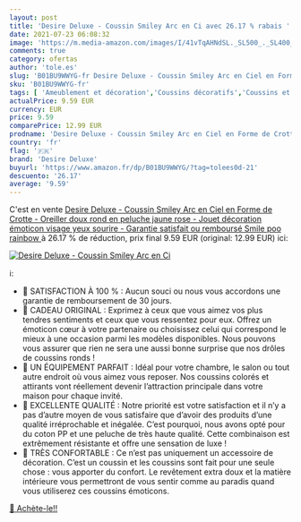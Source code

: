 ```yaml
---
layout: post
title: 'Desire Deluxe - Coussin Smiley Arc en Ci avec 26.17 % rabais '
date: 2021-07-23 06:08:32
image: 'https://m.media-amazon.com/images/I/41vTqAHNdSL._SL500_._SL400_.jpg'
comments: true
category: ofertas
author: 'tole.es'
slug: 'B01BU9WWYG-fr Desire Deluxe - Coussin Smiley Arc en Ciel en Forme de...'
sku: 'B01BU9WWYG-fr'
tags: [ 'Ameublement et décoration','Coussins décoratifs','Coussins et accessoires','Cuisine et Maison','Décoration de la maison','Jeux et Jouets','Jeux et jouets','Linge de lit et oreillers','Literie et linge de maison','Oreillers','Oreillers classiques','Oreillers en peluche','Peluches','desire deluxe', ]
actualPrice: 9.59 EUR
currency: EUR
price: 9.59
comparePrice: 12.99 EUR
prodname: 'Desire Deluxe - Coussin Smiley Arc en Ciel en Forme de Crotte - Oreiller doux rond en peluche jaune rose - Jouet décoration émoticon visage yeux sourire - Garantie satisfait ou remboursé  Smile poo rainbow '
country: 'fr'
flag: '🇫🇷'
brand: 'Desire Deluxe'
buyurl: 'https://www.amazon.fr/dp/B01BU9WWYG/?tag=tolees0d-21'
descuento: '26.17'
average: '9.59'
---
```


C'est en vente [Desire Deluxe - Coussin Smiley Arc en Ciel en Forme de Crotte - Oreiller doux rond en peluche jaune rose - Jouet décoration émoticon visage yeux sourire - Garantie satisfait ou remboursé  Smile poo rainbow ](https://www.amazon.fr/dp/B01BU9WWYG/?tag=tolees0d-21)  à  26.17 % de réduction, prix final  9.59 EUR (original: 12.99 EUR) ici:

[![Desire Deluxe - Coussin Smiley Arc en Ci](https://m.media-amazon.com/images/I/41vTqAHNdSL._SL500_._SL400_.jpg)](https://www.amazon.fr/dp/B01BU9WWYG/?tag=tolees0d-21)

ℹ️:

-  SATISFACTION À 100 % : Aucun souci ou nous vous accordons une garantie de remboursement de 30 jours.
-  CADEAU ORIGINAL : Exprimez à ceux que vous aimez vos plus tendres sentiments et ceux que vous ressentez pour eux. Offrez un émoticon cœur à votre partenaire ou choisissez celui qui correspond le mieux à une occasion parmi les modèles disponibles. Nous pouvons vous assurer que rien ne sera une aussi bonne surprise que nos drôles de coussins ronds !
-  UN ÉQUIPEMENT PARFAIT : Idéal pour votre chambre, le salon ou tout autre endroit où vous aimez vous reposer. Nos coussins colorés et attirants vont réellement devenir l’attraction principale dans votre maison pour chaque invité.
-  EXCELLENTE QUALITÉ : Notre priorité est votre satisfaction et il n’y a pas d’autre moyen de vous satisfaire que d’avoir des produits d’une qualité irréprochable et inégalée. C’est pourquoi, nous avons opté pour du coton PP et une peluche de très haute qualité. Cette combinaison est extrêmement résistante et offre une sensation de luxe !
-  TRÈS CONFORTABLE : Ce n’est pas uniquement un accessoire de décoration. C’est un coussin et les coussins sont fait pour une seule chose : vous apporter du confort. Le revêtement extra doux et la matière intérieure vous permettront de vous sentir comme au paradis quand vous utiliserez ces coussins émoticons.

[🛒 Achète-le!!](https://www.amazon.fr/dp/B01BU9WWYG/?tag=tolees0d-21)
